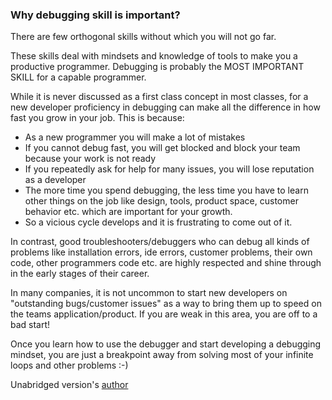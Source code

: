 ### Why debugging skill is important?

There are few orthogonal skills without which you will not go far.  
  
These skills deal with mindsets and knowledge of tools to make you a productive programmer. Debugging is probably the MOST IMPORTANT SKILL for a capable programmer.  
  
While it is never discussed as a first class concept in most classes, for a new developer proficiency in debugging can make all the difference in how fast you grow in your job.  This is because:  
- As a new programmer you will make a lot of mistakes
- If you cannot debug fast, you will get blocked and block your team because your work is not ready
- If you repeatedly ask for help for many issues, you will lose reputation as a developer
- The more time you spend debugging, the less time you have to learn other things on the job like design, tools, product space, customer behavior etc. which are important for your growth.
- So a vicious cycle develops and it is frustrating to come out of it.  
  
In contrast, good troubleshooters/debuggers who can debug all kinds of problems like installation errors, ide errors, customer problems, their own code, other programmers code etc. are highly respected and shine through in the early stages of their career.  
  
In many companies, it is not uncommon to start new developers on "outstanding bugs/customer issues" as a way to bring them up to speed on the teams application/product. If you are weak in this area, you are off to a bad start!    
  
Once you learn how to use the debugger and start developing a debugging mindset, you are just a breakpoint away from solving most of your infinite loops and other problems :-)  
  
Unabridged version's [author](https://www.facebook.com/kalyan.sonnathi)
